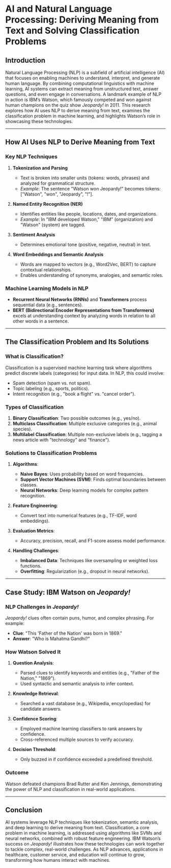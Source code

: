 # AI and Natural Language Processing: Deriving Meaning from Text and Solving Classification Problems

## Introduction  
Natural Language Processing (NLP) is a subfield of artificial intelligence (AI) that focuses on enabling machines to understand, interpret, and generate human language. By combining computational linguistics with machine learning, AI systems can extract meaning from unstructured text, answer questions, and even engage in conversations. A landmark example of NLP in action is IBM’s Watson, which famously competed and won against human champions on the quiz show *Jeopardy!* in 2011. This research explores how AI uses NLP to derive meaning from text, examines the classification problem in machine learning, and highlights Watson’s role in showcasing these technologies.

---

## How AI Uses NLP to Derive Meaning from Text  

### Key NLP Techniques  
1. **Tokenization and Parsing**  
   - Text is broken into smaller units (tokens: words, phrases) and analyzed for grammatical structure.  
   - *Example*: The sentence "Watson won Jeopardy!" becomes tokens: ["Watson", "won", "Jeopardy", "!"].  

2. **Named Entity Recognition (NER)**  
   - Identifies entities like people, locations, dates, and organizations.  
   - *Example*: In "IBM developed Watson," "IBM" (organization) and "Watson" (system) are tagged.  

3. **Sentiment Analysis**  
   - Determines emotional tone (positive, negative, neutral) in text.  

4. **Word Embeddings and Semantic Analysis**  
   - Words are mapped to vectors (e.g., Word2Vec, BERT) to capture contextual relationships.  
   - Enables understanding of synonyms, analogies, and semantic roles.  

### Machine Learning Models in NLP  
- **Recurrent Neural Networks (RNNs)** and **Transformers** process sequential data (e.g., sentences).  
- **BERT (Bidirectional Encoder Representations from Transformers)** excels at understanding context by analyzing words in relation to all other words in a sentence.  

---

## The Classification Problem and Its Solutions  

### What is Classification?  
Classification is a supervised machine learning task where algorithms predict discrete labels (categories) for input data. In NLP, this could involve:  
- Spam detection (spam vs. not spam).  
- Topic labeling (e.g., sports, politics).  
- Intent recognition (e.g., "book a flight" vs. "cancel order").  

### Types of Classification  
1. **Binary Classification**: Two possible outcomes (e.g., yes/no).  
2. **Multiclass Classification**: Multiple exclusive categories (e.g., animal species).  
3. **Multilabel Classification**: Multiple non-exclusive labels (e.g., tagging a news article with "technology" and "finance").  

### Solutions to Classification Problems  
1. **Algorithms**:  
   - **Naive Bayes**: Uses probability based on word frequencies.  
   - **Support Vector Machines (SVM)**: Finds optimal boundaries between classes.  
   - **Neural Networks**: Deep learning models for complex pattern recognition.  

2. **Feature Engineering**:  
   - Convert text into numerical features (e.g., TF-IDF, word embeddings).  

3. **Evaluation Metrics**:  
   - Accuracy, precision, recall, and F1-score assess model performance.  

4. **Handling Challenges**:  
   - **Imbalanced Data**: Techniques like oversampling or weighted loss functions.  
   - **Overfitting**: Regularization (e.g., dropout in neural networks).  

---

## Case Study: IBM Watson on *Jeopardy!*  

### NLP Challenges in *Jeopardy!*  
*Jeopardy!* clues often contain puns, humor, and complex phrasing. For example:  
- **Clue**: "This 'Father of the Nation' was born in 1869."  
- **Answer**: "Who is Mahatma Gandhi?"  

### How Watson Solved It  
1. **Question Analysis**:  
   - Parsed clues to identify keywords and entities (e.g., "Father of the Nation," "1869").  
   - Used syntactic and semantic analysis to infer context.  

2. **Knowledge Retrieval**:  
   - Searched a vast database (e.g., Wikipedia, encyclopedias) for candidate answers.  

3. **Confidence Scoring**:  
   - Employed machine learning classifiers to rank answers by confidence.  
   - Cross-referenced multiple sources to verify accuracy.  

4. **Decision Threshold**:  
   - Only buzzed in if confidence exceeded a predefined threshold.  

### Outcome  
Watson defeated champions Brad Rutter and Ken Jennings, demonstrating the power of NLP and classification in real-world applications.  

---

## Conclusion  
AI systems leverage NLP techniques like tokenization, semantic analysis, and deep learning to derive meaning from text. Classification, a core problem in machine learning, is addressed using algorithms like SVMs and neural networks, combined with robust feature engineering. IBM Watson’s success on *Jeopardy!* illustrates how these technologies can work together to tackle complex, real-world challenges. As NLP advances, applications in healthcare, customer service, and education will continue to grow, transforming how humans interact with machines.  